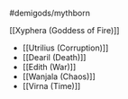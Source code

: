 #demigods/mythborn 

[[Xyphera (Goddess of Fire)]]

* [[Utrilius (Corruption)]]
* [[Dearil (Death)]]
* [[Edith (War)]]
* [[Wanjala (Chaos)]]
* [[Virna (Time)]]